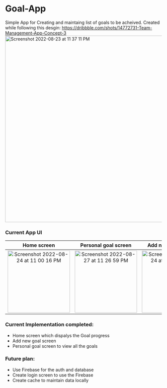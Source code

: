 # Goal-App
Simple App for Creating and maintaing list of goals to be acheived. Created while following this desgin: https://dribbble.com/shots/14772731-Team-Management-App-Concept-3
<img width="600" alt="Screenshot 2022-08-23 at 11 37 11 PM" src="https://user-images.githubusercontent.com/38658113/186232476-b23621c1-f398-4f37-b55f-94ad727ef589.png">

### Current App UI

 Home screen             |  Personal goal screen | Add new goal screen             |  Alert message    
:-------------------------:|:-------------------------:|:-------------------------:|:-------------------------:
<img width="200" alt="Screenshot 2022-08-24 at 11 00 16 PM" src="https://user-images.githubusercontent.com/38658113/186485147-4e3a8b48-dfdd-4951-a1fc-4f145a79a1f8.png"> | <img width="200" alt="Screenshot 2022-08-27 at 11 26 59 PM" src="https://user-images.githubusercontent.com/38658113/187042321-9ec10f1c-f14a-4e34-9719-07e3690f920d.png"> | <img width="200" alt="Screenshot 2022-08-24 at 11 05 55 PM" src="https://user-images.githubusercontent.com/38658113/186486096-6bc9eee7-7799-4e2e-ad0c-7539a248948e.png"> | <img width="200" alt="Screenshot 2022-08-24 at 11 06 01 PM" src="https://user-images.githubusercontent.com/38658113/186486109-9574b95c-0ac4-4d7d-9b16-a8e8197eab88.png">

### Current Implementation completed:
- Home screen which dispalys the Goal progress
- Add new goal screen
- Personal goal screen to view all the goals

### Future plan:
- Use Firebase for the auth and database
- Create login screen to use the Firebase
- Create cache to maintain data locally
